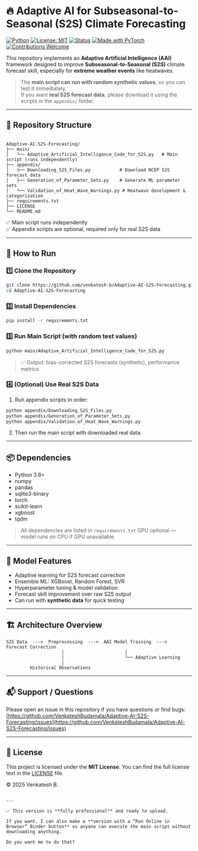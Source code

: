 # 🔥 Adaptive AI for Subseasonal-to-Seasonal (S2S) Climate Forecasting

[![Python](https://img.shields.io/badge/Python-3.8%2B-green.svg)]()
[![License: MIT](https://img.shields.io/badge/License-MIT-blue.svg)]()
[![Status](https://img.shields.io/badge/Status-Active-success.svg)]()
[![Made with PyTorch](https://img.shields.io/badge/Made%20with-PyTorch-red.svg)]()
[![Contributions Welcome](https://img.shields.io/badge/Contributions-Welcome-brightgreen.svg)]()

This repository implements an **Adaptive Artificial Intelligence (AAI)** framework designed to improve **Subseasonal-to-Seasonal (S2S)** climate forecast skill, especially for **extreme weather events** like heatwaves.

> The **main script can run with random synthetic values**, so you can test it immediately.  
> If you want **real S2S forecast data**, please download it using the scripts in the `appendix/` folder.

---

## 📌 Repository Structure

```

Adaptive-AI-S2S-Forecasting/
├── main/
│   └── Adaptive_Artificial_Intelligence_Code_for_S2S.py   # Main script (runs independently)
├── appendix/
│   ├── Downloading_S2S_Files.py           # Download NCEP S2S forecast data
│   ├── Generation_of_Parameter_Sets.py    # Generate ML parameter sets
│   └── Validation_of_Heat_Wave_Warnings.py # Heatwave development & categorization
├── requirements.txt
├── LICENSE
└── README.md

````

✅ Main script runs independently  
✅ Appendix scripts are optional, required only for real S2S data

---

## 🚀 How to Run

### 1️⃣ Clone the Repository
```bash
git clone https://github.com/venkatesh-b/Adaptive-AI-S2S-Forecasting.git
cd Adaptive-AI-S2S-Forecasting
````

### 2️⃣ Install Dependencies

```bash
pip install -r requirements.txt
```

### 3️⃣ Run Main Script (with random test values)

```bash
python main/Adaptive_Artificial_Intelligence_Code_for_S2S.py
```

> ✅ Output: bias-corrected S2S forecasts (synthetic), performance metrics

### 4️⃣ (Optional) Use Real S2S Data

1. Run appendix scripts in order:

```bash
python appendix/Downloading_S2S_Files.py
python appendix/Generation_of_Parameter_Sets.py
python appendix/Validation_of_Heat_Wave_Warnings.py
```

2. Then run the main script with downloaded real data.

---

## 📦 Dependencies

* Python 3.8+
* numpy
* pandas
* sqlite3-binary
* torch
* scikit-learn
* xgboost
* tqdm

> All dependencies are listed in `requirements.txt`
> GPU optional — model runs on CPU if GPU unavailable

---

## 🧠 Model Features

* Adaptive learning for S2S forecast correction
* Ensemble ML: XGBoost, Random Forest, SVR
* Hyperparameter tuning & model validation
* Forecast skill improvement over raw S2S output
* Can run with **synthetic data** for quick testing

---

## 🏗️ Architecture Overview

```
S2S Data  --->  Preprocessing  --->  AAI Model Training  --->  Forecast Correction
                     |                       |
                     |                       └── Adaptive Learning
                     |
         Historical Observations
```

---

## 📬 Support / Questions

Please open an issue in this repository if you have questions or find bugs:
[https://github.com/VenkateshBudamala/Adaptive-AI-S2S-Forecasting/issues](https://github.com/VenkateshBudamala/Adaptive-AI-S2S-Forecasting/issues)

---

## 📄 License

This project is licensed under the **MIT License**.
You can find the full license text in the [LICENSE](./LICENSE) file.

© 2025 Venkatesh B.

```

---

✅ This version is **fully professional** and ready to upload.  

If you want, I can also make a **version with a “Run Online in Browser” Binder button** so anyone can execute the main script without downloading anything.  

Do you want me to do that?
```
